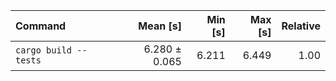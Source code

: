 | Command | Mean [s] | Min [s] | Max [s] | Relative |
|:---|---:|---:|---:|---:|
| `cargo build --tests` | 6.280 ± 0.065 | 6.211 | 6.449 | 1.00 |
